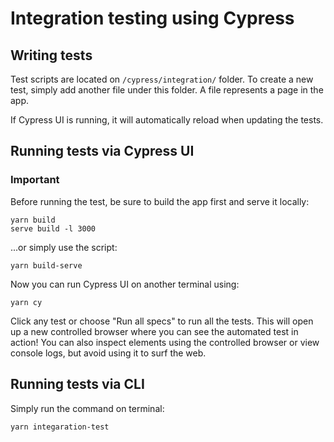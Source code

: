 # Integration testing using Cypress

## Writing tests

Test scripts are located on `/cypress/integration/` folder. To create a new test, simply add
another file under this folder. A file represents a page in the app.

If Cypress UI is running, it will automatically reload when updating the tests.

## Running tests via Cypress UI

### Important

Before running the test, be sure to build the app first and serve it locally:

```
yarn build
serve build -l 3000
```

...or simply use the script:

```
yarn build-serve
```

Now you can run Cypress UI on another terminal using:

```
yarn cy
```

Click any test or choose "Run all specs" to run all the tests. This will open up a new controlled browser where you can see the automated test in action! You can also inspect elements using the controlled browser or view console logs, but avoid using it to surf the web.

## Running tests via CLI

Simply run the command on terminal:

```
yarn integaration-test
```